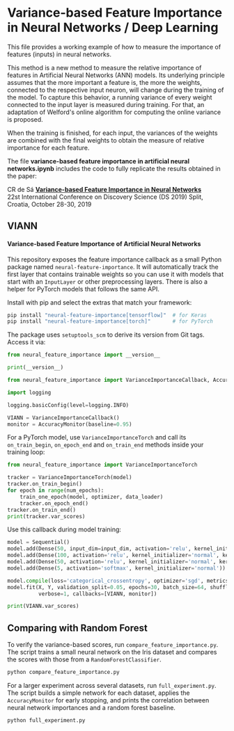 # Variance-based Feature Importance in Neural Networks / Deep Learning

This file provides a working example of how to measure the importance of features (inputs) in neural networks. 

This method is a new method to measure the relative importance of features in Artificial Neural Networks (ANN) models. Its underlying principle assumes that the more important a feature is, the more the weights, connected to the respective input neuron, will change during the training of the model. To capture this behavior, a running variance of every weight connected to the input layer is measured during training. For that, an adaptation of Welford's online algorithm for computing the online variance is proposed.

When the training is finished, for each input, the variances of the weights are combined with the final weights to obtain the measure of relative importance for each feature.

The file **variance-based feature importance in artificial neural networks.ipynb** includes the code to fully replicate the results obtained in the paper:

CR de Sá [**Variance-based Feature Importance in Neural Networks**](https://doi.org/10.1007/978-3-030-33778-0_24)  
22st International Conference on Discovery Science (DS 2019) Split, Croatia, October 28-30, 2019


## VIANN
#### Variance-based Feature Importance of Artificial Neural Networks

This repository exposes the feature importance callback as a small Python package named `neural-feature-importance`.
It will automatically track the first layer that contains trainable weights so you can use it with models that start with an `InputLayer` or other preprocessing layers.
There is also a helper for PyTorch models that follows the same API.

Install with pip and select the extras that match your framework:

```bash
pip install "neural-feature-importance[tensorflow]"  # for Keras
pip install "neural-feature-importance[torch]"       # for PyTorch
```

The package uses `setuptools_scm` to derive its version from Git tags. Access it
via:

```python
from neural_feature_importance import __version__

print(__version__)
```

```python
from neural_feature_importance import VarianceImportanceCallback, AccuracyMonitor

import logging

logging.basicConfig(level=logging.INFO)

VIANN = VarianceImportanceCallback()
monitor = AccuracyMonitor(baseline=0.95)
```

For a PyTorch model, use ``VarianceImportanceTorch`` and call its
``on_train_begin``, ``on_epoch_end`` and ``on_train_end`` methods inside your
training loop:

```python
from neural_feature_importance import VarianceImportanceTorch

tracker = VarianceImportanceTorch(model)
tracker.on_train_begin()
for epoch in range(num_epochs):
    train_one_epoch(model, optimizer, data_loader)
    tracker.on_epoch_end()
tracker.on_train_end()
print(tracker.var_scores)
```

Use this callback during model training:

```python
model = Sequential()
model.add(Dense(50, input_dim=input_dim, activation='relu', kernel_initializer='normal', kernel_regularizer=l2(0.01)))
model.add(Dense(100, activation='relu', kernel_initializer='normal', kernel_regularizer=l2(0.01)))
model.add(Dense(50, activation='relu', kernel_initializer='normal', kernel_regularizer=l2(0.01)))
model.add(Dense(5, activation='softmax', kernel_initializer='normal'))

model.compile(loss='categorical_crossentropy', optimizer='sgd', metrics=['accuracy'])
model.fit(X, Y, validation_split=0.05, epochs=30, batch_size=64, shuffle=True,
          verbose=1, callbacks=[VIANN, monitor])

print(VIANN.var_scores)
```

## Comparing with Random Forest

To verify the variance-based scores, run `compare_feature_importance.py`. The
script trains a small neural network on the Iris dataset and compares the scores
with those from a `RandomForestClassifier`.

```bash
python compare_feature_importance.py
```

For a larger experiment across several datasets, run `full_experiment.py`. The script builds a simple network for each dataset, applies the `AccuracyMonitor` for early stopping, and prints the correlation between neural network importances and a random forest baseline.

```bash
python full_experiment.py
```
